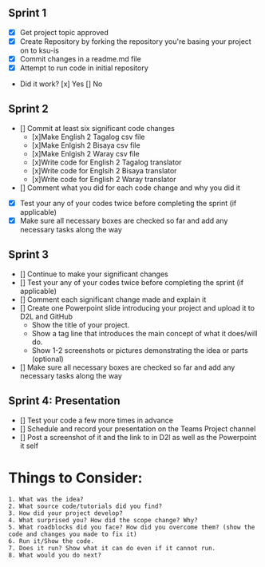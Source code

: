 ## Sprint 1
  - [x] Get project topic approved
  - [x] Create Repository by forking the repository you're basing your project on to ksu-is
  - [x] Commit changes in a readme.md file
  - [x] Attempt to run code in initial repository
  - Did it work?
    [x] Yes   [] No

## Sprint 2
  - [] Commit at least six significant code changes
    - [x]Make English 2 Tagalog csv file
    - [x]Make Enlgish 2 Bisaya csv file
    - [x]Make Enlgish 2 Waray csv file
    - [x]Write code for English 2 Tagalog translator
    - [x]Write code for Englsih 2 Bisaya translator
    - [x]Write code for English 2 Waray translator
  - [] Comment what you did for each code change and why you did it
  - [x] Test your any of your codes twice before completing the sprint (if applicable)
  - [x] Make sure all necessary boxes are checked so far and add any necessary tasks along the way

## Sprint 3
  - [] Continue to make your significant changes
  - [] Test your any of your codes twice before completing the sprint (if applicable)
  - [] Comment each significant change made and explain it
  - [] Create one Powerpoint slide introducing your project and upload it to D2L and GitHub
      - Show the title of your project.
      - Show a tag line that introduces the main concept of what it does/will do.
      - Show 1-2 screenshots or pictures demonstrating the idea or parts (optional)
  - [] Make sure all necessary boxes are checked so far and add any necessary tasks along the way

## Sprint 4: Presentation
  - [] Test your code a few more times in advance
  - [] Schedule and record your presentation on the Teams Project channel
  - [] Post a screenshot of it and the link to in D2l as well as the Powerpoint it self
  # Things to Consider:
    1. What was the idea?
    2. What source code/tutorials did you find?
    3. How did your project develop?
    4. What surprised you? How did the scope change? Why?
    5. What roadblocks did you face? How did you overcome them? (show the code and changes you made to fix it)
    6. Run it/Show the code.
    7. Does it run? Show what it can do even if it cannot run.
    8. What would you do next?

